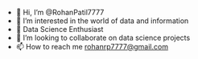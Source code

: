 - 👋 Hi, I’m @RohanPatil7777
- 👀 I’m interested in the world of data and information
- 🌱 Data Science Enthusiast
- 💞️ I’m looking to collaborate on data science projects
- 📫 How to reach me rohanrp7777@gmail.com

<!---
RohanPatil7777/RohanPatil7777 is a ✨ special ✨ repository because its `README.md` (this file) appears on your GitHub profile.
You can click the Preview link to take a look at your changes.
--->
